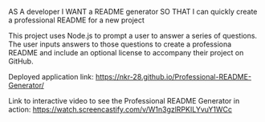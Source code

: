 AS A developer
I WANT a README generator
SO THAT I can quickly create a professional README for a new project

This project uses Node.js to prompt a user to answer a series of questions. The user inputs answers to those questions to create a professiona README and include an optional license to accompany their project on GitHub.

Deployed application link: https://nkr-28.github.io/Professional-README-Generator/ 

Link to interactive video to see the Professional README Generator in action: https://watch.screencastify.com/v/W1n3gzlRPKILYvuY1WCc

